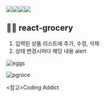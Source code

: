 <img src="https://img.shields.io/badge/react-61DAFB?style=for-the-badge&logo=react&logoColor=black"><img src="https://img.shields.io/badge/javascript-F7DF1E?style=for-the-badge&logo=javascript&logoColor=black"><img src="https://img.shields.io/badge/html-E34F26?style=for-the-badge&logo=html5&logoColor=white"><img src="https://img.shields.io/badge/css-1572B6?style=for-the-badge&logo=css3&logoColor=white">

## 🍎🍏 react-grocery
1. 입력된 상품 리스트에 추가, 수정, 삭제
2. 상태 변경시마다 해당 내용 alert

![eggs](https://user-images.githubusercontent.com/74355328/131246029-cb5891e3-d594-4973-a20f-623cbb51ef26.png)

![pgroce](https://user-images.githubusercontent.com/74355328/147462146-01393800-8ad8-4bc0-a558-df78a43d89e9.gif)


<참고>Coding Addict
